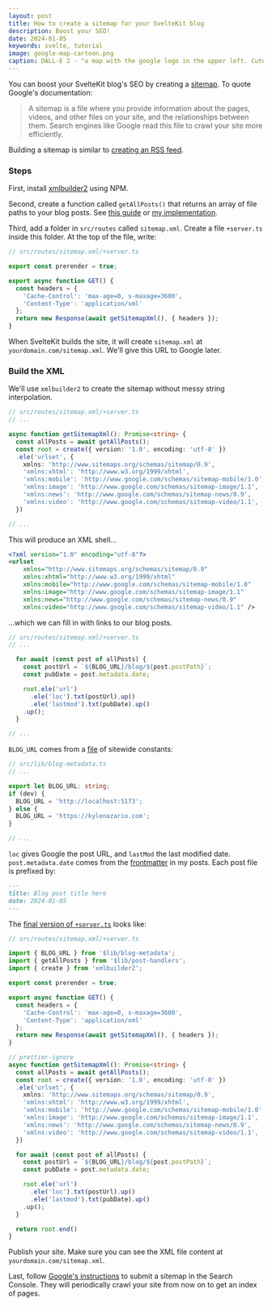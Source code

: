 ```yaml
---
layout: post
title: How to create a sitemap for your SvelteKit blog
description: Boost your SEO!
date: 2024-01-05
keywords: svelte, tutorial
image: google-map-cartoon.png
caption: DALL-E 2 - "a map with the google logo in the upper left. Cute, cartoony, pastel colors"
---
```


<script>
  import {base} from '$app/paths';
</script>

You can boost your SvelteKit blog's SEO by creating a [sitemap](https://developers.google.com/search/docs/crawling-indexing/sitemaps/overview). To quote Google's documentation:

> A sitemap is a file where you provide information about the pages, videos, and other files on your site, and the relationships between them. Search engines like Google read this file to crawl your site more efficiently.

Building a sitemap is similar to [creating an RSS feed]({base}/blog/full-content-rss-feed-with-sveltekit-part-two).

### Steps

First, install [xmlbuilder2](https://oozcitak.github.io/xmlbuilder2/) using NPM.

Second, create a function called `getAllPosts()` that returns an array of file paths to your blog posts. See [this guide](https://joshcollinsworth.com/blog/build-static-sveltekit-markdown-blog#writing-a-utility-to-fetch-posts) or [my implementation](https://github.com/kyle-n/kyle-n.github.io/blob/d1671c1eec8fd2da93b5a5abdffb805fa8e4b4c0/src/lib/post-handlers.ts#L3).

Third, add a folder in `src/routes` called `sitemap.xml`. Create a file `+server.ts` inside this folder. At the top of the file, write:

```typescript
// src/routes/sitemap.xml/+server.ts

export const prerender = true;

export async function GET() {
  const headers = {
    'Cache-Control': 'max-age=0, s-maxage=3600',
    'Content-Type': 'application/xml'
  };
  return new Response(await getSitemapXml(), { headers });
}
```

When SvelteKit builds the site, it will create `sitemap.xml` at `yourdomain.com/sitemap.xml`. We'll give this URL to Google later.

### Build the XML

We'll use `xmlbuilder2` to create the sitemap without messy string interpolation.

```typescript
// src/routes/sitemap.xml/+server.ts
// ...

async function getSitemapXml(): Promise<string> {
  const allPosts = await getAllPosts();
  const root = create({ version: '1.0', encoding: 'utf-8' })
  .ele('urlset', {
    xmlns: 'http://www.sitemaps.org/schemas/sitemap/0.9',
    'xmlns:xhtml': 'http://www.w3.org/1999/xhtml',
    'xmlns:mobile': 'http://www.google.com/schemas/sitemap-mobile/1.0',
    'xmlns:image': 'http://www.google.com/schemas/sitemap-image/1.1',
    'xmlns:news': 'http://www.google.com/schemas/sitemap-news/0.9',
    'xmlns:video': 'http://www.google.com/schemas/sitemap-video/1.1',
  })

// ...
```

This will produce an XML shell...

```xml
<?xml version="1.0" encoding="utf-8"?>
<urlset
    xmlns="http://www.sitemaps.org/schemas/sitemap/0.9"
    xmlns:xhtml="http://www.w3.org/1999/xhtml"
    xmlns:mobile="http://www.google.com/schemas/sitemap-mobile/1.0"
    xmlns:image="http://www.google.com/schemas/sitemap-image/1.1"
    xmlns:news="http://www.google.com/schemas/sitemap-news/0.9"
    xmlns:video="http://www.google.com/schemas/sitemap-video/1.1" />
```

...which we can fill in with links to our blog posts.

<!-- prettier-ignore -->
```typescript
// src/routes/sitemap.xml/+server.ts
// ...

  for await (const post of allPosts) {
    const postUrl = `${BLOG_URL}/blog/${post.postPath}`;
    const pubDate = post.metadata.date;

    root.ele('url')
      .ele('loc').txt(postUrl).up()
      .ele('lastmod').txt(pubDate).up()
    .up();
  }

// ...
```

`BLOG_URL` comes from a [file](https://github.com/kyle-n/kyle-n.github.io/blob/main/src/lib/blog-metadata.ts) of sitewide constants:

```typescript
// src/lib/blog-metadata.ts
// ...

export let BLOG_URL: string;
if (dev) {
  BLOG_URL = 'http://localhost:5173';
} else {
  BLOG_URL = 'https://kylenazario.com';
}

// ...
```

`loc` gives Google the post URL, and `lastMod` the last modified date. `post.metadata.date` comes from the [frontmatter](https://jekyllrb.com/docs/step-by-step/03-front-matter/) in my posts. Each post file is prefixed by:

```markdown
---
title: Blog post title here
date: 2024-01-05
---
```

The [final version of `+server.ts`](https://github.com/kyle-n/kyle-n.github.io/blob/main/src/routes/sitemap.xml/%2Bserver.ts) looks like:

```typescript
// src/routes/sitemap.xml/+server.ts

import { BLOG_URL } from '$lib/blog-metadata';
import { getAllPosts } from '$lib/post-handlers';
import { create } from 'xmlbuilder2';

export const prerender = true;

export async function GET() {
  const headers = {
    'Cache-Control': 'max-age=0, s-maxage=3600',
    'Content-Type': 'application/xml'
  };
  return new Response(await getSitemapXml(), { headers });
}

// prettier-ignore
async function getSitemapXml(): Promise<string> {
  const allPosts = await getAllPosts();
  const root = create({ version: '1.0', encoding: 'utf-8' })
  .ele('urlset', {
    xmlns: 'http://www.sitemaps.org/schemas/sitemap/0.9',
    'xmlns:xhtml': 'http://www.w3.org/1999/xhtml',
    'xmlns:mobile': 'http://www.google.com/schemas/sitemap-mobile/1.0',
    'xmlns:image': 'http://www.google.com/schemas/sitemap-image/1.1',
    'xmlns:news': 'http://www.google.com/schemas/sitemap-news/0.9',
    'xmlns:video': 'http://www.google.com/schemas/sitemap-video/1.1',
  })

  for await (const post of allPosts) {
    const postUrl = `${BLOG_URL}/blog/${post.postPath}`;
    const pubDate = post.metadata.date;

    root.ele('url')
      .ele('loc').txt(postUrl).up()
      .ele('lastmod').txt(pubDate).up()
    .up();
  }

  return root.end()
}
```

Publish your site. Make sure you can see the XML file content at `yourdomain.com/sitemap.xml`.

Last, follow [Google's instructions](https://developers.google.com/search/docs/crawling-indexing/sitemaps/build-sitemap#addsitemap) to submit a sitemap in the Search Console. They will periodically crawl your site from now on to get an index of pages.
